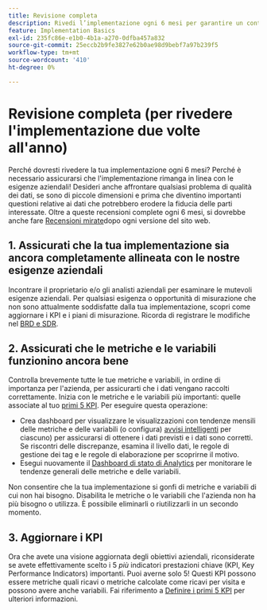 ```yaml
---
title: Revisione completa
description: Rivedi l’implementazione ogni 6 mesi per garantire un continuo allineamento con le esigenze aziendali e i KPI.
feature: Implementation Basics
exl-id: 235fc86e-e1b0-4b1a-a270-0dfba457a832
source-git-commit: 25eccb2b9fe3827e62b0ae98d9bebf7a97b239f5
workflow-type: tm+mt
source-wordcount: '410'
ht-degree: 0%

---
```


# Revisione completa (per rivedere l&#39;implementazione due volte all&#39;anno)

Perché dovresti rivedere la tua implementazione ogni 6 mesi? Perché è necessario assicurarsi che l&#39;implementazione rimanga in linea con le esigenze aziendali! Desideri anche affrontare qualsiasi problema di qualità dei dati, se sono di piccole dimensioni e prima che diventino importanti questioni relative ai dati che potrebbero erodere la fiducia delle parti interessate. Oltre a queste recensioni complete ogni 6 mesi, si dovrebbe anche fare [Recensioni mirate](/help/implement/review/focused-review.md)dopo ogni versione del sito web.

## 1. Assicurati che la tua implementazione sia ancora completamente allineata con le nostre esigenze aziendali

Incontrare il proprietario e/o gli analisti aziendali per esaminare le mutevoli esigenze aziendali. Per qualsiasi esigenza o opportunità di misurazione che non sono attualmente soddisfatte dalla tua implementazione, scopri come aggiornare i KPI e i piani di misurazione. Ricorda di registrare le modifiche nel [BRD e SDR](https://experienceleague.adobe.com/docs/analytics-learn/tutorials/implementation/implementation-basics/creating-a-business-requirements-document.html?lang=en#implementation).

## 2. Assicurati che le metriche e le variabili funzionino ancora bene

Controlla brevemente tutte le tue metriche e variabili, in ordine di importanza per l&#39;azienda, per assicurarti che i dati vengano raccolti correttamente. Inizia con le metriche e le variabili più importanti: quelle associate al tuo [primi 5 KPI](https://experienceleague.adobe.com/docs/analytics/implementation/review/define-kpis.html?lang=en#review). Per eseguire questa operazione:

* Crea dashboard per visualizzare le visualizzazioni con tendenze mensili delle metriche e delle variabili (o configura) [avvisi intelligenti](https://experienceleague.adobe.com/docs/analytics/analyze/analysis-workspace/virtual-analyst/intelligent-alerts/intellligent-alerts.html#analysis-workspace) per ciascuno) per assicurarsi di ottenere i dati previsti e i dati sono corretti. Se riscontri delle discrepanze, esamina il livello dati, le regole di gestione dei tag e le regole di elaborazione per scoprirne il motivo.
* Esegui nuovamente il [Dashboard di stato di Analytics](https://assets.adobe.com/public/9549dbe7-765a-4899-77b8-85cbba1a4252) per monitorare le tendenze generali delle metriche e delle variabili.

Non consentire che la tua implementazione si gonfi di metriche e variabili di cui non hai bisogno. Disabilita le metriche o le variabili che l&#39;azienda non ha più bisogno o utilizza. È possibile eliminarli o riutilizzarli in un secondo momento.

## 3. Aggiornare i KPI

Ora che avete una visione aggiornata degli obiettivi aziendali, riconsiderate se avete effettivamente scelto i 5 *più* indicatori prestazioni chiave (KPI, Key Performance Indicators) importanti. Puoi averne solo 5! Questi KPI possono essere metriche quali ricavi o metriche calcolate come ricavi per visita e possono avere anche variabili. Fai riferimento a [Definire i primi 5 KPI](/help/implement/review/define-kpis.md) per ulteriori informazioni.
